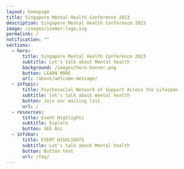 ```yaml
---
layout: homepage
title: Singapore Mental Health Conference 2023
description: Singapore Mental Health Conference 2023
image: /images/isomer-logo.svg
permalink: /
notification: ""
sections:
  - hero:
      title: Singapore Mental Health Conference 2023
      subtitle: Let's talk about Mental health
      background: /images/hero-banner.png
      button: LEARN MORE
      url: /about/welcome-message/
  - infopic:
      title: Psychosocial Network of Support Across the Lifespan
      subtitle: let's talk about mental health
      button: Join our mailing list
      url: /
  - resources:
      title: Event Highlights
      subtitle: Explore
      button: SEE ALL
  - infobar:
      title: EVENT HIGHLIGHTS
      subtitle: Let's talk about Mental health
      button: Button text
      url: /faq/
---
```

